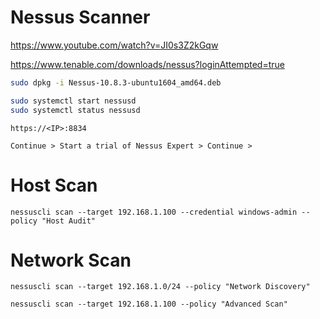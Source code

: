 # Nessus Scanner

https://www.youtube.com/watch?v=JI0s3Z2kGqw

https://www.tenable.com/downloads/nessus?loginAttempted=true

```sh
sudo dpkg -i Nessus-10.8.3-ubuntu1604_amd64.deb
```

```sh
sudo systemctl start nessusd
sudo systemctl status nessusd
```

`https://<IP>:8834`

`Continue > Start a trial of Nessus Expert > Continue >`

# Host Scan

`nessuscli scan --target 192.168.1.100 --credential windows-admin --policy "Host Audit"`

# Network Scan

`nessuscli scan --target 192.168.1.0/24 --policy "Network Discovery"`

`nessuscli scan --target 192.168.1.100 --policy "Advanced Scan"`
